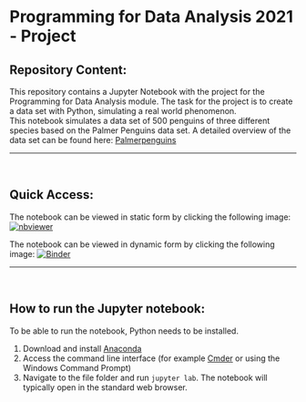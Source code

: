 # **Programming for Data Analysis 2021 - Project**

## Repository Content: 
This repository contains a Jupyter Notebook with the project for the Programming for Data Analysis module. The task for the project is to create a data set with Python, simulating a real world phenomenon.
<br>
This notebook simulates a data set of 500 penguins of three different species based on the Palmer Penguins data set. A detailed overview of the data set can be found here: [Palmerpenguins](https://allisonhorst.github.io/palmerpenguins/)


***
<br>

## Quick Access: 
The notebook can be viewed in static form by clicking the following image: [![nbviewer](https://raw.githubusercontent.com/jupyter/design/master/logos/Badges/nbviewer_badge.svg)](https://nbviewer.org/github/ssteffens/programming-data-analysis-project/blob/main/project.ipynb)

The notebook can be viewed in dynamic form by clicking the following image: [![Binder](https://mybinder.org/badge_logo.svg)](https://mybinder.org/v2/gh/ssteffens/programming-data-analysis-project/HEAD?labpath=project.ipynb)


***
<br>

## How to run the Jupyter notebook: 
To be able to run the notebook, Python needs to be installed. 

1. Download and install [Anaconda](https://docs.anaconda.com/anaconda/install/index.html)
2. Access the command line interface (for example [Cmder](https://cmder.net/) or using the Windows Command Prompt)
3. Navigate to the file folder and run `jupyter lab`. The notebook will typically open in the standard web browser. 
